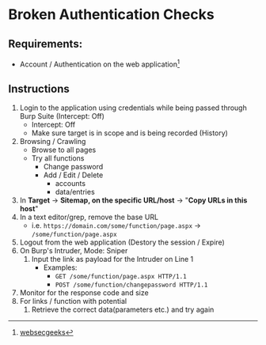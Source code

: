 # Broken Authentication Checks

## Requirements:

* Account / Authentication on the web application[^1]


## Instructions
1. Login to the application using credentials while being passed through Burp Suite (Intercept: Off)
    * Intercept: Off
    * Make sure target is in scope and is being recorded (History)
1. Browsing / Crawling
    * Browse to all pages
    * Try all functions
        * Change password
        * Add / Edit / Delete
            * accounts
            * data/entries
1. In **Target** -> **Sitemap, on the specific URL/host** -> "**Copy URLs in this host**"
1. In a text editor/grep, remove the base URL
    * i.e. `https://domain.com/some/function/page.aspx` -> `/some/function/page.aspx`
1. Logout from the web application (Destory the session / Expire)
1. On Burp's Intruder, Mode: Sniper
    1. Input the link as payload for the Intruder on Line 1
        * Examples:
             * `GET /some/function/page.aspx HTTP/1.1`
             * `POST /some/function/changepassword HTTP/1.1`
1. Monitor for the response code and size
1. For links / function with potential
    1. Retrieve the correct data(parameters etc.) and try again
    
    
[^1]: [websecgeeks](https://www.websecgeeks.com/2015/05/testing-of-broken-session-management.html)
